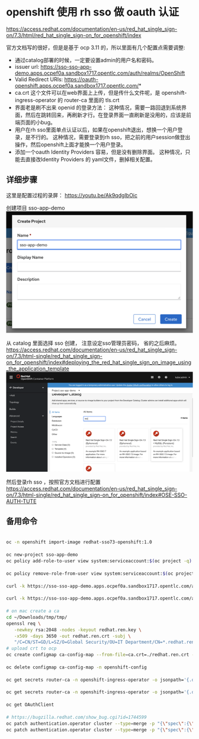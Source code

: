 # openshift 使用 rh sso 做 oauth 认证

https://access.redhat.com/documentation/en-us/red_hat_single_sign-on/7.3/html/red_hat_single_sign-on_for_openshift/index

官方文档写的很好，但是是基于 ocp 3.11 的，所以里面有几个配置点需要调整:
- 通过catalog部署的时候，一定要设置admin的用户名和密码。
- issuer url: https://sso-sso-app-demo.apps.ocpef0a.sandbox1717.opentlc.com/auth/realms/OpenShift 
- Valid Redirect URIs: https://oauth-openshift.apps.ocpef0a.sandbox1717.opentlc.com/*
- ca.crt 这个文件可以在web界面上上传，但是传什么文件呢，是 openshift-ingress-operator 的 router-ca 里面的 tls.crt
- 界面老是刷不出来 openid 的登录方法： 这种情况，需要一路回退到系统界面，然后在跳转回来，再刷新才行。在登录界面一直刷新是没用的，应该是前端页面的小bug。
- 用户在rh sso里面单点认证以后，如果在openshift退出，想换一个用户登录，是不行的。 这种情况，需要登录到rh sso，把之前的用户session做登出操作，然后openshift上面才能换一个用户登录。
- 添加一个oauth Identity Providers 容易，但是没有删除界面。 这种情况，只能去直接改Identity Providers 的 yaml文件，删掉相关配置。

## 详细步骤

这里是配置过程的录屏：
https://youtu.be/Ak9qdgIbOic

创建项目 sso-app-demo
![](imgs/2020-03-04-19-24-18.png)

从 catalog 里面选择 sso 创建， 注意设定sso管理员密码， 省的之后麻烦。
https://access.redhat.com/documentation/en-us/red_hat_single_sign-on/7.3/html-single/red_hat_single_sign-on_for_openshift/index#deploying_the_red_hat_single_sign_on_image_using_the_application_template
![](imgs/2020-03-04-19-25-18.png)

然后登录rh sso ，按照官方文档进行配置
https://access.redhat.com/documentation/en-us/red_hat_single_sign-on/7.3/html-single/red_hat_single_sign-on_for_openshift/index#OSE-SSO-AUTH-TUTE


## 备用命令

```bash

oc -n openshift import-image redhat-sso73-openshift:1.0

oc new-project sso-app-demo
oc policy add-role-to-user view system:serviceaccount:$(oc project -q):default

oc policy remove-role-from-user view system:serviceaccount:$(oc project -q):default

curl -k https://sso-sso-app-demo.apps.ocpef0a.sandbox1717.opentlc.com/auth/realms/OpenShift/.well-known/openid-configuration | python -m json.tool | grep issuer

curl -k https://sso-sso-app-demo.apps.ocpef0a.sandbox1717.opentlc.com/auth/realms/OpenShift/.well-known/openid-configuration | jq | less

# on mac create a ca
cd ~/Downloads/tmp/tmp/
openssl req \
   -newkey rsa:2048 -nodes -keyout redhat.ren.key \
   -x509 -days 3650 -out redhat.ren.crt -subj \
   "/C=CN/ST=GD/L=SZ/O=Global Security/OU=IT Department/CN=*.redhat.ren"
# upload crt to ocp
oc create configmap ca-config-map --from-file=ca.crt=./redhat.ren.crt -n openshift-config

oc delete configmap ca-config-map -n openshift-config

oc get secrets router-ca -n openshift-ingress-operator -o jsonpath='{.data.tls\.crt}' | base64 -d > router.ca.crt

oc get secrets router-ca -n openshift-ingress-operator -o jsonpath='{.data.tls\.key}' | base64 -d

oc get OAuthClient

# https://bugzilla.redhat.com/show_bug.cgi?id=1744599
oc patch authentication.operator cluster --type=merge -p "{\"spec\":{\"operatorLogLevel\": \"TraceAll\"}}"
oc patch authentication.operator cluster --type=merge -p "{\"spec\":{\"operatorLogLevel\": \"\"}}"
```